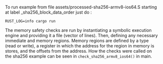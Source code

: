 To run example from file assets/processed-sha256-armv8-ios64.S starting at label _sha256_block_data_order 
just do :

```RUST_LOG=info cargo run```

The memory safety checks are run by instantiating a symbolic execution engine and providing it a file (vector of lines). 
Then, defining any necessary immediate and memory regions.
Memory regions are defined by a type (read or write), a register in which the address for the region in memory is stores, and the offsets from the address.
How the checks were called on the sha256 example can be seen in ```check_sha256_armv8_ios64()``` in main.

